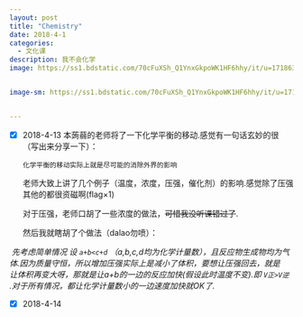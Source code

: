```yaml
---
layout: post
title: "Chemistry"
date: 2018-4-1
categories:
  - 文化课
description: 我不会化学
image: https://ss1.bdstatic.com/70cFuXSh_Q1YnxGkpoWK1HF6hhy/it/u=171863637,4079327132&fm=27&gp=0.jpg


image-sm: https://ss1.bdstatic.com/70cFuXSh_Q1YnxGkpoWK1HF6hhy/it/u=171863637,4079327132&fm=27&gp=0.jpg


---
```

- [x] 2018-4-13 本蒟蒻的老师将了一下化学平衡的移动.感觉有一句话玄妙的很（写出来分享一下）：

  ```
  化学平衡的移动实际上就是尽可能的消除外界的影响
  ```

  老师大致上讲了几个例子（温度，浓度，压强，催化剂）的影响.感觉除了压强其他的都很资磁啊(flag×1)

  对于压强，老师口胡了一些浓度的做法，~~可惜我没听课错过了~~.

  然后我就瞎胡了个做法（dalao勿喷）：

  
  _先考虑简单情况 设 `a+b<c+d` （a,b,c,d均为化学计量数），且反应物生成物均为气体.因为质量守恒，所以增加压强实际上是减小了体积，要想让压强回去，就是    让体积再变大呀，那就是让a+b的一边的反应加快(假设此时温度不变).即 `V正>V逆 `.对于所有情况，都让化学计量数小的一边速度加快就OK了._
  
- [x] 2018-4-14
